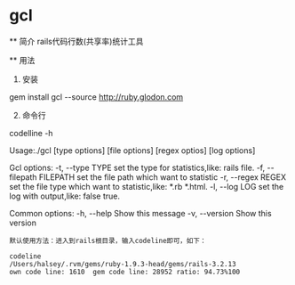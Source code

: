 gcl
===

** 简介
rails代码行数(共享率)统计工具

** 用法

1. 安装

  gem install gcl --source http://ruby.glodon.com
  
2. 命令行
  
  codelline -h
  
  Usage:./gcl [type options] [file options] [regex optios] [log options]

Gcl options:
    -t, --type TYPE                  set the type for statistics,like: rails file.
    -f, --filepath FILEPATH          set the file path which want to statistic
    -r, --regex REGEX                set the file type which want to statistic,like: *.rb *.html.
    -l, --log LOG                    set the log with output,like: false true.

Common options:
    -h, --help                       Show this message
    -v, --version                    Show this version
    
    默认使用方法：进入到rails根目录，输入codeline即可，如下：
    
    codeline
    /Users/halsey/.rvm/gems/ruby-1.9.3-head/gems/rails-3.2.13
    own code line: 1610  gem code line: 28952 ratio: 94.73%100
